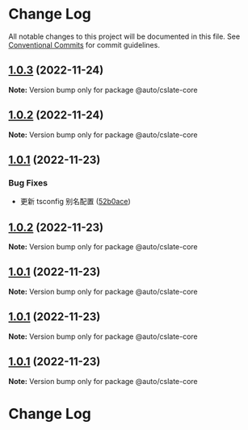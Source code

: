 # Change Log

All notable changes to this project will be documented in this file. See [Conventional Commits](https://conventionalcommits.org) for commit guidelines.

## [1.0.3](https://github.com/rojer95/dslate/compare/v1.0.2...v1.0.3) (2022-11-24)

**Note:** Version bump only for package @auto/cslate-core

## [1.0.2](https://github.com/rojer95/dslate/compare/v1.0.1...v1.0.2) (2022-11-24)

**Note:** Version bump only for package @auto/cslate-core

## [1.0.1](https://github.com/rojer95/dslate/compare/v1.0.15...v1.0.1) (2022-11-23)

### Bug Fixes

- 更新 tsconfig 别名配置 ([52b0ace](https://github.com/rojer95/dslate/commit/52b0ace9afa8dd3a29e0d15e6dbf5e5e3a46774f))

## [1.0.2](https://github.com/rojer95/dslate/compare/v1.0.1...v1.0.2) (2022-11-23)

**Note:** Version bump only for package @auto/cslate-core

## [1.0.1](https://github.com/rojer95/dslate/compare/v1.0.15...v1.0.1) (2022-11-23)

**Note:** Version bump only for package @auto/cslate-core

## [1.0.1](https://github.com/rojer95/dslate/compare/v1.0.15...v1.0.1) (2022-11-23)

**Note:** Version bump only for package @auto/cslate-core

## [1.0.1](https://github.com/rojer95/dslate/compare/v1.0.15...v1.0.1) (2022-11-23)

**Note:** Version bump only for package @auto/cslate-core

# Change Log
